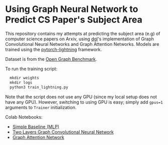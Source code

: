 # Using Graph Neural Network to Predict CS Paper's Subject Area
This repository contains my attempts at predicting the subject area (e.g) of computer science papers on Arxiv, using [dgl](https://github.com/dmlc/dgl/)'s implementation of Graph Convolutional Neural Networks and Graph Attention Networks. Models are trained using the [pytorch-lightning](https://github.com/PyTorchLightning/pytorch-lightning) framework.

Dataset is from the [Open Graph Benchmark](https://ogb.stanford.edu/docs/nodeprop/#ogbn-arxiv).

To run the training script:
```python
  mkdir weights
  mkdir logs
  python3 train_lightning.py
```

Note that the script does not use any GPU (since my local setup does not have any GPU). However, switching to using GPU is easy; simply add `gpus=1` arguments to `Trainer` initialization.

Colab Notebooks:
  * [Simple Baseline (MLP)](https://colab.research.google.com/drive/15fPSGUzZI0BFIXgKdGNgyLDABd0je0JX?usp=sharing)
  * [Two Layers Graph Convolutional Neural Network](https://colab.research.google.com/drive/1fV0s_HFplG9uw1qsTr_OL6xteEtkfE8K?usp=sharing)
  * [Graph Attention Network](https://colab.research.google.com/drive/1fMvUnYQj1c42LLI7NfRWP3rU9U7XKAzV?usp=sharing)
